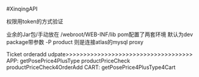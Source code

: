 #XinqingAPI

权限用token的方式验证

 
业余的Jar包/手动放在 /webroot/WEB-INF/lib
pom配置了两套环境 默认为dev package带参数 -P product 则是连接atlas的mysql proxy



Ticket orderadd udpate>>>>>>>>>>>>>>>>>>>>>>>>>>>>>>>>>>>>
APP:
getPosePrice4PlusType
productPriceCheck
productPriceCheck4OrderAdd
CART:
getPosePrice4PlusType4Cart










